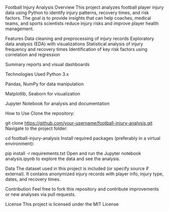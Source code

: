 Football Injury Analysis
Overview
This project analyzes football player injury data using Python to identify injury patterns, recovery times, and risk factors. The goal is to provide insights that can help coaches, medical teams, and sports scientists reduce injury risks and improve player health management.

Features
Data cleaning and preprocessing of injury records
Exploratory data analysis (EDA) with visualizations
Statistical analysis of injury frequency and recovery times
Identification of key risk factors using correlation and regression

Summary reports and visual dashboards

Technologies Used
Python 3.x

Pandas, NumPy for data manipulation

Matplotlib, Seaborn for visualization

Jupyter Notebook for analysis and documentation

How to Use
Clone the repository:

git clone https://github.com/your-username/football-injury-analysis.git
Navigate to the project folder:

cd football-injury-analysis
Install required packages (preferably in a virtual environment):

pip install -r requirements.txt
Open and run the Jupyter notebook analysis.ipynb to explore the data and see the analysis.

Data
The dataset used in this project is included (or specify source if external). It contains anonymized injury records with player info, injury type, dates, and recovery times.

Contribution
Feel free to fork this repository and contribute improvements or new analyses via pull requests.

License
This project is licensed under the MIT License
